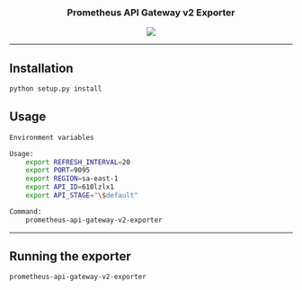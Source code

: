 <p align="center">
  <h3 align="center">Prometheus API Gateway v2 Exporter</h3>
  <p align="center">
    <a href="https://twitter.com/bsdutra_">
      <img src="https://img.shields.io/badge/twitter-@bsdutra_-blue.svg">
    </a>
  </p>
</p>

<hr>

## Installation

```bash
python setup.py install
```

## Usage

```bash
Environment variables

Usage:
    export REFRESH_INTERVAL=20
    export PORT=9095
    export REGION=sa-east-1
    export API_ID=610lzlx1
    export API_STAGE="\$default"

Command:
    prometheus-api-gateway-v2-exporter
```

<hr>

## Running the exporter

```bash
prometheus-api-gateway-v2-exporter
```
